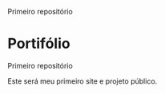  Primeiro repositório
# Portifólio
 Primeiro repositório 

 Este será meu primeiro site e projeto público.
